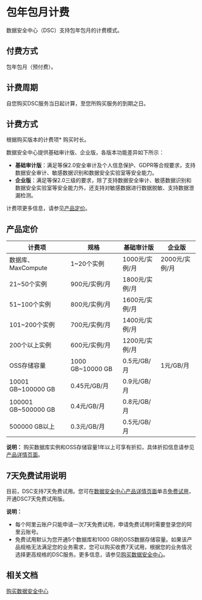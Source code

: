 # 包年包月计费

数据安全中心（DSC）支持包年包月的计费模式。

## 付费方式

包年包月（预付费）。

## 计费周期

自您购买DSC服务当日起计算，至您所购买服务的到期之日。

## 计费方式

根据购买版本的计费项\* 购买时长。

数据安全中心提供基础审计版、企业版，各版本功能差异如下所示：

-   **基础审计版**：满足等保2.0安全审计及个人信息保护、GDPR等合规要求，支持数据安全审计、敏感数据识别和数据安全实验室等安全能力。
-   **企业版**：满足等保2.0三级的要求，除了支持数据安全审计、敏感数据识别和数据安全实验室等安全能力外，还支持对敏感数据进行数据脱敏、支持数据泄漏检测。

计费项更多信息，请参见[产品定价](#section_dw7_7pa_c33)。

## 产品定价

|计费项|规格|基础审计版|企业版|
|---|--|-----|---|
|数据库、MaxCompute|1~20个实例|1000元/实例/月|2000元/实例/月|
|21~50个实例|900元/实例/月|1800元/实例/月|
|51~100个实例|800元/实例/月|1600元/实例/月|
|101~200个实例|700元/实例/月|1400元/实例/月|
|200个以上实例|600元/实例/月|1200元/实例/月|
|OSS存储容量|1000 GB~10000 GB|0.5元/GB/月|1元/GB/月|
|10001 GB~100000 GB|0.45元/GB/月|0.9元/GB/月|
|100001 GB~500000 GB|0.4元/GB/月|0.8元/GB/月|
|500000 GB以上|0.3元/GB/月|0.5元/GB/月|

**说明：** 购买数据库实例和OSS存储容量1年以上可享有折扣，具体折扣信息请参见[产品详情页面](https://www.aliyun.com/product/security/sddp)。

## 7天免费试用说明

目前，DSC支持7天免费试用。您可在[数据安全中心产品详情页面](https://cn.aliyun.com/product/sddp)单击[免费试用](https://yundun.console.aliyun.com/?spm=5176.cnsddp.0.0.320f6d30vVnWOD&p=sddp#/overview?guidance)，开通DSC7天免费试用版。

**说明：**

-   每个阿里云账户只能申请一次7天免费试用，申请免费试用时需要登录您的阿里云账号。
-   免费试用默认为您开通5个数据库和1000 GB的OSS数据存储容量。如果该产品规格无法满足您的业务需求，您可以购买收费7天试用，根据您的业务情况选择更高规格的DSC服务。更多信息，请参见[购买数据安全中心](/cn.zh-CN/快速入门/购买数据安全中心.md)。

## 相关文档

[购买数据安全中心](/cn.zh-CN/快速入门/购买数据安全中心.md)

